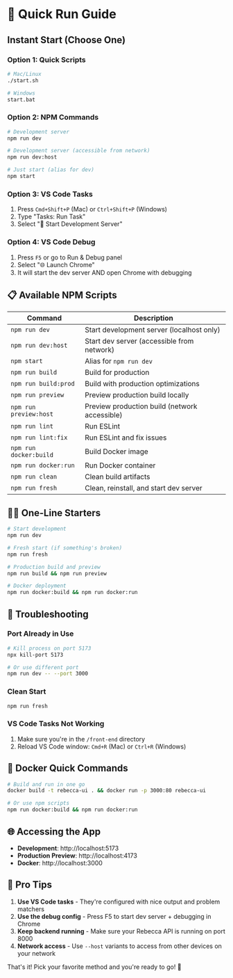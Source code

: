 # 🚀 Quick Run Guide

## Instant Start (Choose One)

### Option 1: Quick Scripts
```bash
# Mac/Linux
./start.sh

# Windows
start.bat
```

### Option 2: NPM Commands
```bash
# Development server
npm run dev

# Development server (accessible from network)
npm run dev:host

# Just start (alias for dev)
npm start
```

### Option 3: VS Code Tasks
1. Press `Cmd+Shift+P` (Mac) or `Ctrl+Shift+P` (Windows)
2. Type "Tasks: Run Task"
3. Select "🚀 Start Development Server"

### Option 4: VS Code Debug
1. Press `F5` or go to Run & Debug panel
2. Select "🌐 Launch Chrome"
3. It will start the dev server AND open Chrome with debugging

## 📋 Available NPM Scripts

| Command | Description |
|---------|-------------|
| `npm run dev` | Start development server (localhost only) |
| `npm run dev:host` | Start dev server (accessible from network) |
| `npm start` | Alias for `npm run dev` |
| `npm run build` | Build for production |
| `npm run build:prod` | Build with production optimizations |
| `npm run preview` | Preview production build locally |
| `npm run preview:host` | Preview production build (network accessible) |
| `npm run lint` | Run ESLint |
| `npm run lint:fix` | Run ESLint and fix issues |
| `npm run docker:build` | Build Docker image |
| `npm run docker:run` | Run Docker container |
| `npm run clean` | Clean build artifacts |
| `npm run fresh` | Clean, reinstall, and start dev server |

## 🏃‍♂️ One-Line Starters

```bash
# Start development
npm run dev

# Fresh start (if something's broken)
npm run fresh

# Production build and preview
npm run build && npm run preview

# Docker deployment
npm run docker:build && npm run docker:run
```

## 🔧 Troubleshooting

### Port Already in Use
```bash
# Kill process on port 5173
npx kill-port 5173

# Or use different port
npm run dev -- --port 3000
```

### Clean Start
```bash
npm run fresh
```

### VS Code Tasks Not Working
1. Make sure you're in the `/front-end` directory
2. Reload VS Code window: `Cmd+R` (Mac) or `Ctrl+R` (Windows)

## 🐳 Docker Quick Commands

```bash
# Build and run in one go
docker build -t rebecca-ui . && docker run -p 3000:80 rebecca-ui

# Or use npm scripts
npm run docker:build && npm run docker:run
```

## 🌐 Accessing the App

- **Development**: http://localhost:5173
- **Production Preview**: http://localhost:4173
- **Docker**: http://localhost:3000

## 🎯 Pro Tips

1. **Use VS Code tasks** - They're configured with nice output and problem matchers
2. **Use the debug config** - Press F5 to start dev server + debugging in Chrome
3. **Keep backend running** - Make sure your Rebecca API is running on port 8000
4. **Network access** - Use `--host` variants to access from other devices on your network

That's it! Pick your favorite method and you're ready to go! 🚀
